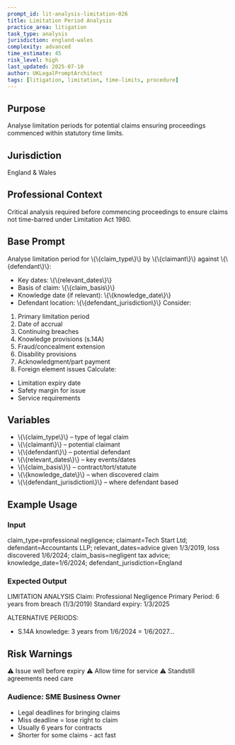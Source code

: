 ```yaml
---
prompt_id: lit-analysis-limitation-026
title: Limitation Period Analysis
practice_area: litigation
task_type: analysis
jurisdiction: england-wales
complexity: advanced
time_estimate: 45
risk_level: high
last_updated: 2025-07-10
author: UKLegalPromptArchitect
tags: [litigation, limitation, time-limits, procedure]
---
```


## Purpose
Analyse limitation periods for potential claims ensuring proceedings commenced within statutory time limits.

## Jurisdiction
England & Wales

## Professional Context
Critical analysis required before commencing proceedings to ensure claims not time-barred under Limitation Act 1980.

## Base Prompt
Analyse limitation period for \\{\\{claim_type\\}\\} by \\{\\{claimant\\}\\} against \\{\\{defendant\\}\\}:
- Key dates: \\{\\{relevant_dates\\}\\}
- Basis of claim: \\{\\{claim_basis\\}\\}
- Knowledge date (if relevant): \\{\\{knowledge_date\\}\\}
- Defendant location: \\{\\{defendant_jurisdiction\\}\\}
Consider:
1. Primary limitation period
2. Date of accrual
3. Continuing breaches
4. Knowledge provisions (s.14A)
5. Fraud/concealment extension
6. Disability provisions
7. Acknowledgment/part payment
8. Foreign element issues
Calculate:
- Limitation expiry date
- Safety margin for issue
- Service requirements

## Variables
- \\{\\{claim_type\\}\\} – type of legal claim
- \\{\\{claimant\\}\\} – potential claimant
- \\{\\{defendant\\}\\} – potential defendant
- \\{\\{relevant_dates\\}\\} – key events/dates
- \\{\\{claim_basis\\}\\} – contract/tort/statute
- \\{\\{knowledge_date\\}\\} – when discovered claim
- \\{\\{defendant_jurisdiction\\}\\} – where defendant based

## Example Usage
### Input
claim_type=professional negligence; claimant=Tech Start Ltd; defendant=Accountants LLP; relevant_dates=advice given 1/3/2019, loss discovered 1/6/2024; claim_basis=negligent tax advice; knowledge_date=1/6/2024; defendant_jurisdiction=England

### Expected Output
LIMITATION ANALYSIS
Claim: Professional Negligence
Primary Period: 6 years from breach (1/3/2019)
Standard expiry: 1/3/2025

ALTERNATIVE PERIODS:
- S.14A knowledge: 3 years from 1/6/2024 = 1/6/2027...

## Risk Warnings
⚠️ Issue well before expiry
⚠️ Allow time for service
⚠️ Standstill agreements need care

### Audience: SME Business Owner
- Legal deadlines for bringing claims
- Miss deadline = lose right to claim
- Usually 6 years for contracts
- Shorter for some claims - act fast
